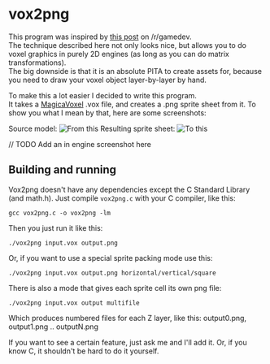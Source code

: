 vox2png
=======
This program was inspired by [this post](https://www.reddit.com/r/gamedev/comments/57x7n3/really_cool_fake_3d_in_gamemaker_by_the_creator/) on /r/gamedev.  
The technique described here not only looks nice, but allows you to do voxel graphics in purely 2D engines (as long as you can do matrix transformations).  
The big downside is that it is an absolute PITA to create assets for, because you need to draw your voxel object layer-by-layer by hand. 

To make this a lot easier I decided to write this program.  
It takes a [MagicaVoxel](http://ephtracy.github.io/) .vox file, and creates a .png sprite sheet from it.
To show you what I mean by that, here are some screenshots:

Source model:
![From this](http://i.imgur.com/O9bU8nE.png)
Resulting sprite sheet:
![To this](http://i.imgur.com/eAYoJAF.png)

// TODO Add an in engine screenshot here
 
Building and running
----------------------------
Vox2png doesn't have any dependencies except the C Standard Library (and math.h). Just compile `vox2png.c` with your C compiler, like this:

	gcc vox2png.c -o vox2png -lm

Then you just run it like this:

	./vox2png input.vox output.png
	
Or, if you want to use a special sprite packing mode use this:

	./vox2png input.vox output.png horizontal/vertical/square
	
There is also a mode that gives each sprite cell its own png file:

	./vox2png input.vox output multifile
	
Which produces numbered files for each Z layer, like this: output0.png, output1.png .. outputN.png

If you want to see a certain feature, just ask me and I'll add it. Or, if you know C, it shouldn't be hard to do it yourself.
